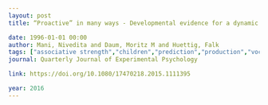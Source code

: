 ```yaml
---
layout: post
title: “Proactive” in many ways - Developmental evidence for a dynamic pluralistic approach to prediction

date: 1996-01-01 00:00
author: Mani, Nivedita and Daum, Moritz M and Huettig, Falk
tags: ["associative strength","children","prediction","production","vocabulary development"]
journal: Quarterly Journal of Experimental Psychology

link: https://doi.org/10.1080/17470218.2015.1111395

year: 2016
---
```



